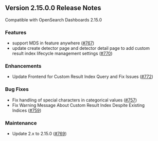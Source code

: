 ## Version 2.15.0.0 Release Notes

Compatible with OpenSearch Dashboards 2.15.0

### Features
* support MDS in feature anywhere ([#767](https://github.com/opensearch-project/anomaly-detection-dashboards-plugin/pull/767))
* update create detector page and detector detail page to add custom result index lifecycle management settings ([#770](https://github.com/opensearch-project/anomaly-detection-dashboards-plugin/pull/770))

### Enhancements
* Update Frontend for Custom Result Index Query and Fix Issues ([#772](https://github.com/opensearch-project/anomaly-detection-dashboards-plugin/pull/772))

### Bug Fixes

* Fix handling of special characters in categorical values ([#757](https://github.com/opensearch-project/anomaly-detection-dashboards-plugin/pull/757))
* Fix Warning Message About Custom Result Index Despite Existing Indices ([#759](https://github.com/opensearch-project/anomaly-detection-dashboards-plugin/pull/759))

### Maintenance

* Update 2.x to 2.15.0 ([#769](https://github.com/opensearch-project/anomaly-detection-dashboards-plugin/pull/769))
